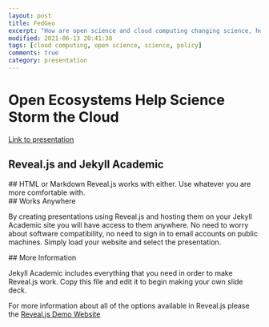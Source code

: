 ```yaml
---
layout: post
title: FedGeo
excerpt: "How are open science and cloud computing changing science, how we collaborate, and who participates? How are these changes affecting US federal agencies?"
modified: 2021-06-13 20:41:38
tags: [cloud computing, open science, science, policy]
comments: true
category: presentation
---
```

# Open Ecosystems Help Science Storm the Cloud
[Link to presentation](https://www.slideshare.net/ChelleGentemann/open-ecosystems-help-science-storm-the-cloud)
  
<section data-markdown>

# Reveal.js and Jekyll Academic


</section>

<section data-markdown>
## HTML or Markdown
Reveal.js works with either. Use whatever you are more comfortable with.

</section>

<section data-markdown>
## Works Anywhere

By creating presentations using Reveal.js and hosting them on your Jekyll Academic site you will have access to them anywhere. No need to worry about software compatibility, no need to sign in to email accounts on public machines. Simply load your website and select the presentation.

</section>
<section data-markdown>
## More Information

Jekyll Academic includes everything that you need in order to make Reveal.js work. Copy this file and edit it to begin making your own slide deck.  

For more information about all of the options available in Reveal.js please the [Reveal.js Demo Website](https://lab.hakim.se/reveal-js/#/)


</section>
